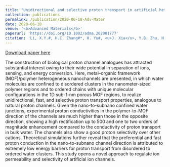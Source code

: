 ```yaml
---
title: "Unidirectional and selective proton transport in artificial heterostructured nanochannels with nano‐to‐subnano confined water clusters"
collection: publications
permalink: /publication/2020-06-18-Adv-Mater
date: 2020-06-18
venue: '<b>Advanced Materials</b>'
paperurl: 'https://doi.org/10.1002/adma.202001777'
citation: 'Li, X.Y.#, H.C. Zhang#*, H. Yu#, <u>J. Xia</u>, Y.B. Zhu, H.A. Wu*, J. Hou, J. Lu, R.W. Ou, C.D. Easton, C. Selomulya, M.R. Hill, L. Jiang and H.T. Wang, Unidirectional and selective proton transport in artificial heterostructured nanochannels with nano‐to‐subnano confined water clusters. <i>Advanced Materials</i>, 2020, 32(24): 2001777.'
---
```


<a href='https://doi.org/10.1002/adma.202001777'>Download paper here</a>

The construction of biological proton channel analogues has attracted substantial interest owing to their wide potential in separation of ions, sensing, and energy conversion. Here, metal–organic framework (MOF)/polymer heterogeneous nanochannels are presented, in which water molecules are confined to disordered clusters in the nanometer-sized polymer regions and to ordered chains with unique molecular configurations in the 1D sub-1-nm porous MOF regions, to realize unidirectional, fast, and selective proton transport properties, analogous to natural proton channels. Given the nano-to-subnano confined water junctions, experimental proton conductivities in the polymer-to-MOF direction of the channels are much higher than those in the opposite direction, showing a high rectification up to 500 and one to two orders of magnitude enhancement compared to the conductivity of proton transport in bulk water. The channels also show a good proton selectivity over other cations. Theoretical simulations further reveal that the preferential and fast proton conduction in the nano-to-subnano channel direction is attributed to extremely low energy barriers for proton transport from disordered to ordered water clusters. This study opens a novel approach to regulate ion permeability and selectivity of artificial ion channels.
